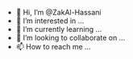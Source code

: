 - 👋 Hi, I’m @ZakAl-Hassani
- 👀 I’m interested in ...
- 🌱 I’m currently learning ...
- 💞️ I’m looking to collaborate on ...
- 📫 How to reach me ...

<!---
ZakAl-Hassani/ZakAl-Hassani is a ✨ special ✨ repository because its `README.md` (this file) appears on your GitHub profile.
You can click the Preview link to take a look at your changes.
--->
